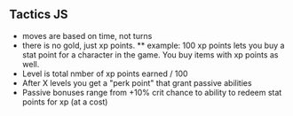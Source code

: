 ## Tactics JS

* moves are based on time, not turns
* there is no gold, just xp points.
** example: 100 xp points lets you buy a stat point for a character in the game. You buy items with xp points as well.
* Level is total nmber of xp points earned / 100
* After X levels you get a "perk point" that grant passive abilities
* Passive bonuses range from +10% crit chance to ability to redeem stat points for xp (at a cost)
